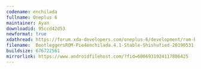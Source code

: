 ```yaml
---
codename: enchilada
fullname: Oneplus 6
maintainer: Ayan
downloadid: 95ccd42d53
newformat: true
xdathread: https://forum.xda-developers.com/oneplus-6/development/rom-bootleggersrom-3-5-beta-unshishufied-t3871649
filename:  BootleggersROM-Pie4enchilada.4.1-Stable-Shishufied-20190531-213306.zip
buildsize: 676722561
mirrorlink: https://www.androidfilehost.com/?fid=6006931924117886425
---
```

